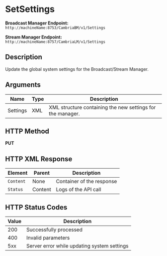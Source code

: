 # SetSettings

**Broadcast Manager Endpoint:**  
`http://machineName:8753/CambriaBM/v1/Settings`

**Stream Manager Endpoint:**  
`http://machineName:8757/CambriaLM/v1/Settings`

## Description
Update the global system settings for the Broadcast/Stream Manager.

## Arguments

| Name      | Type   | Description                          |
|-----------|--------|--------------------------------------|
| Settings  | XML    | XML structure containing the new settings for the manager. |

## HTTP Method
**PUT**

## HTTP XML Response

| Element       | Parent   | Description                                    |
|---------------|----------|------------------------------------------------|
| `Content`     | None     | Container of the response                     |
| `Status`      | Content  | Logs of the API call                          |

## HTTP Status Codes

| Value | Description                                            |
|-------|--------------------------------------------------------|
| 200   | Successfully processed                                 |
| 400   | Invalid parameters                                     |
| 5xx   | Server error while updating system settings            |
